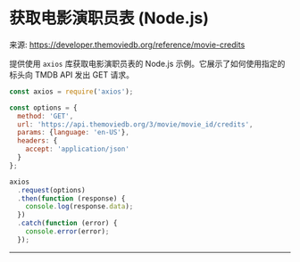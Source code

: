 # 获取电影演职员表 (Node.js)

来源: https://developer.themoviedb.org/reference/movie-credits

提供使用 `axios` 库获取电影演职员表的 Node.js 示例。它展示了如何使用指定的标头向 TMDB API 发出 GET 请求。

```javascript
const axios = require('axios');

const options = {
  method: 'GET',
  url: 'https://api.themoviedb.org/3/movie/movie_id/credits',
  params: {language: 'en-US'},
  headers: {
    accept: 'application/json'
  }
};

axios
  .request(options)
  .then(function (response) {
    console.log(response.data);
  })
  .catch(function (error) {
    console.error(error);
  });
```

--------------------------------
